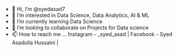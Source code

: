 - 👋 Hi, I’m @syedasad7
- 👀 I’m interested in Data Science, Data Analytics, AI & ML
- 🌱 I’m currently learning Data Science
- 💞️ I’m looking to collaborate on Projects for Data science
- 📫 How to reach me ... Instagram - _syed_asad  | Facebook - Syed Asadulla Hussaini |

<!---
syedasad7/syedasad7 is a ✨ special ✨ repository because its `README.md` (this file) appears on your GitHub profile.
You can click the Preview link to take a look at your changes.
--->
